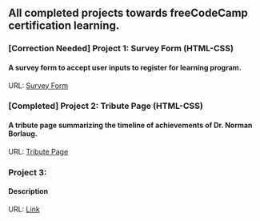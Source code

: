 ## All completed projects towards freeCodeCamp certification learning.

### [Correction Needed] Project 1: Survey Form (HTML-CSS) 
#### A survey form to accept user inputs to register for learning program.
URL: <a href="./survey_form/">Survey Form</a>

### [Completed] Project 2: Tribute Page (HTML-CSS)
#### A tribute page summarizing the timeline of achievements of Dr. Norman Borlaug.
URL: <a href="./tribute_page/">Tribute Page</a>

### Project 3:
#### Description
URL: <a href="./">Link</a>
